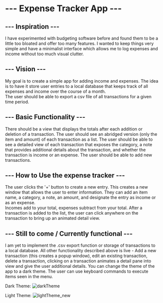 # --- Expense Tracker App ---


## --- Inspiration --- 
I have experimented with budgeting software before and found them to be a little too bloated and 
offer too many features.  I wanted to keep things very simple and have a minimalist interface which allows me to log
expenses and income without too much visual clutter.

## --- Vision --- 
My goal is to create a simple app for adding income and expenses. The idea is to have it store user entries
to a local database that keeps track of all expenses and income over the course of a month.  
The user should be able to export a csv file of all transactions for a given time period. 

## --- Basic Functionality --- 
There should be a view that displays the totals after each addition or deletion of a transaction. The user should see an abridged
version (only the item and amount) of each transaction as a list. The user should be able to see a detailed view of each transaction that
exposes the category, a note that provides additional details about the transaction, and whether the transaction is income or an expense. 
The user should be able to add new transactions. 

## --- How to Use the expense tracker ---
The user clicks the '+' button to create a new entry. This creates a new window that allows the user to enter information.
They can add an item name, a category, a note, an amount, and designate the entry as income or as an expense.  
Incomes add to your total, expenses subtract from your total. After a transaction is added to the list, 
the user can click anywhere on the transaction to bring up an animated detail view.  

## --- Still to come / Currently functional ---
I am yet to implement the .csv export function or storage of transactions to a local database. All other functionality described
above is live - Add a new transaction (this creates a popup window), edit an existing transaction, delete a transaction, clicking on a 
transaction animates a detail pane into view and give the user additional details.  You can change the theme of the app to a dark theme.
The user can use keyboard commands to execute items seen in the menu.  



Dark Theme:
![darkTheme](https://github.com/user-attachments/assets/b20c37f1-aeb3-448f-983c-1ad728c819e9)


Light Theme:
![lightTheme_new](https://github.com/user-attachments/assets/3e6450c8-1de1-4b29-878a-65f999b6880c)
